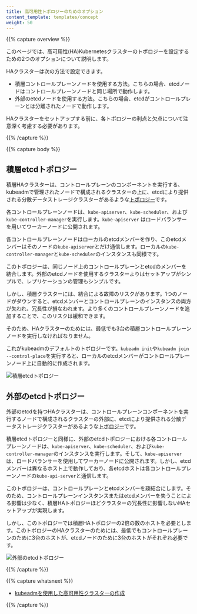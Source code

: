 ```yaml
---
title: 高可用性トポロジーのためのオプション
content_template: templates/concept
weight: 50
---
```


{{% capture overview %}}

このページでは、高可用性(HA)Kubernetesクラスターのトポロジーを設定するための2つのオプションについて説明します。

HAクラスターは次の方法で設定できます。

- 積層コントロールプレーンノードを使用する方法。こちらの場合、etcdノードはコントロールプレーンノードと同じ場所で動作します。
- 外部のetcdノードを使用する方法。こちらの場合、etcdがコントロールプレーンとは分離されたノードで動作します。

HAクラスターをセットアップする前に、各トポロジーの利点と欠点について注意深く考慮する必要があります。

{{% /capture %}}

{{% capture body %}}

## 積層etcdトポロジー

積層HAクラスターは、コントロールプレーンのコンポーネントを実行する、kubeadmで管理されたノードで構成されるクラスターの上に、etcdにより提供される分散データストレージクラスターがあるような[トポロジー](https://en.wikipedia.org/wiki/Network_topology)です。

各コントロールプレーンノードは、`kube-apiserver`、`kube-scheduler`、および`kube-controller-manager`を実行します。`kube-apiserver` はロードバランサーを用いてワーカーノードに公開されます。

各コントロールプレーンノードはローカルのetcdメンバーを作り、このetcdメンバーはそのノードの`kube-apiserver`とだけ通信します。ローカルの`kube-controller-manager`と`kube-scheduler`のインスタンスも同様です。

このトポロジーは、同じノード上のコントロールプレーンとetcdのメンバーを結合します。外部のetcdノードを使用するクラスターよりはセットアップがシンプルで、レプリケーションの管理もシンプルです。

しかし、積層クラスターには、結合による故障のリスクがあります。1つのノードがダウンすると、etcdメンバーとコントロールプレーンのインスタンスの両方が失われ、冗長性が損なわれます。より多くのコントロールプレーンノードを追加することで、このリスクは緩和できます。

そのため、HAクラスターのためには、最低でも3台の積層コントロールプレーンノードを実行しなければなりません。

これがkubeadmのデフォルトのトポロジーです。`kubeadm init`や`kubeadm join --control-place`を実行すると、ローカルのetcdメンバーがコントロールプレーンノード上に自動的に作成されます。

![積層etcdトポロジー](/images/kubeadm/kubeadm-ha-topology-stacked-etcd.svg)

## 外部のetcdトポロジー

外部のetcdを持つHAクラスターは、コントロールプレーンコンポーネントを実行するノードで構成されるクラスターの外部に、etcdにより提供される分散データストレージクラスターがあるような[トポロジー](https://en.wikipedia.org/wiki/Network_topology)です。

積層etcdトポロジーと同様に、外部のetcdトポロジーにおける各コントロールプレーンノードは、`kube-apiserver`、`kube-scheduler`、および`kube-controller-manager`のインスタンスを実行します。そして、`kube-apiserver`は、ロードバランサーを使用してワーカーノードに公開されます。しかし、etcdメンバーは異なるホスト上で動作しており、各etcdホストは各コントロールプレーンノードの`kube-api-server`と通信します。

このトポロジーは、コントロールプレーンとetcdメンバーを疎結合にします。そのため、コントロールプレーンインスタンスまたはetcdメンバーを失うことによる影響は少なく、積層HAトポロジーほどクラスターの冗長性に影響しないHAセットアップが実現します。

しかし、このトポロジーでは積層HAトポロジーの2倍の数のホストを必要とします。このトポロジーのHAクラスターのためには、最低でもコントロールプレーンのために3台のホストが、etcdノードのために3台のホストがそれぞれ必要です。

![外部のetcdトポロジー](/images/kubeadm/kubeadm-ha-topology-external-etcd.svg)

{{% /capture %}}

{{% capture whatsnext %}}

- [kubeadmを使用した高可用性クラスターの作成](/ja/docs/setup/production-environment/tools/kubeadm/high-availability/)

{{% /capture %}}
